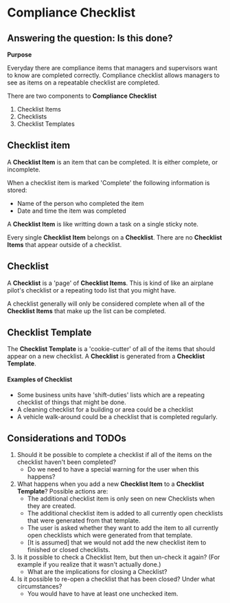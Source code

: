 # Compliance Checklist

## Answering the question: **Is this done?**

**Purpose**

Everyday there are compliance items that managers and supervisors want to know are completed correctly. Compliance checklist allows managers to see as items on a repeatable checklist are completed. 

There are two components to **Compliance Checklist**

1. Checklist Items
2. Checklists
3. Checklist Templates

## Checklist item

A **Checklist Item** is an item that can be completed.
It is either complete, or incomplete. 

When a checklist item is marked 'Complete' the following information is stored: 
* Name of the person who completed the item
* Date and time the item was completed

A **Checklist Item** is like writting down a task on a single sticky note. 

Every single **Checklist Item** belongs on a **Checklist**.
There are no **Checklist Items** that appear outside of a checklist. 

## Checklist

A **Checklist** is a 'page' of **Checklist Items**.
This is kind of like an airplane pilot's checklist or a repeating todo list that you might have. 

A checklist generally will only be considered complete when all of the **Checklist Items** that make up the list can be completed.

## Checklist Template

The **Checklist Template** is a 'cookie-cutter' of all of the items that should appear on a new checklist. 
A **Checklist** is generated from a **Checklist Template**. 

#### Examples of Checklist
* Some business units have 'shift-duties' lists which are a repeating checklist of things that might be done.
* A cleaning checklist for a building or area could be a checklist
* A vehicle walk-around could be a checklist that is completed regularly.  


## Considerations and TODOs
1. Should it be possible to complete a checklist if all of the items on the checklist haven't been completed? 
    * Do we need to have a special warning for the user when this happens? 
2. What happens when you add a new **Checklist Item** to a **Checklist Template**?  Possible actions are: 
    * The additional checklist item is only seen on new Checklists when they are created. 
    * The additional checklist item is added to all currently open checklists that were generated from that template. 
    * The user is asked whether they want to add the item to all currently open checklists which were generated from that template. 
    * [It is assumed] that we would not add the new checklist item to finished or closed checklists. 
3. Is it possible to check a Checklist Item, but then un-check it again? (For example if you realize that it wasn't actually done.)
    * What are the implications for closing a Checklist?
4. Is it possible to re-open a checklist that has been closed? Under what circumstances?
    * You would have to have at least one unchecked item.